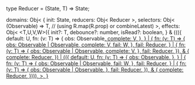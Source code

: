 type Reducer<T> = <T>(State, T) => State;

domains: Obj<
  <State>{
    init: State,
    reducers: Obj<
      Reducer<T>
    >,
    selectors: Obj<
      <T>(Observable<State>) => T, // (using R.map(R.prop) or combineLatest)
    >,
    effects: Obj<
      <T,U,V,W>({
        init?: T,
        debounce?: number,
        isRead?: boolean,
      } & ((({
        default: U,
        fn: (v: T) => {
          obs: Observable<U>,
          complete: V,
        },
      } | {
        fn: (v: T) => {
          obs: Observable<U> | Observable<Error>,
          complete: V,
          fail: W,
        },
        fail: Reducer<W>,
      } | {
        fn: (v: T) => {
          obs: Observable<U> | Observable<Error>,
          complete: V,
        },
        fail: Reducer<Error>,
      }),
      & {
        complete: Reducer<V>,
      }) | (({
        default: U,
        fn: (v: T) => {
          obs: Observable<U>,
        },
      } | {
        fn: (v: T) => {
          obs: Observable<U> | Observable<Error>,
          fail: W,
        },
        fail: Reducer<W>,
      } | {
        fn: (v: T) => {
          obs: Observable<U> | Observable<Error>,
        },
        fail: Reducer<Error>,
      }),
      & {
        complete: Reducer<U>,
      }))),
    >,
  }
>